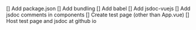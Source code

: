 [] Add package.json
[] Add bundling
[] Add babel
[] Add jsdoc-vuejs
[] Add jsdoc comments in components
[] Create test page (other than App.vue)
[] Host test page and jsdoc at github io

